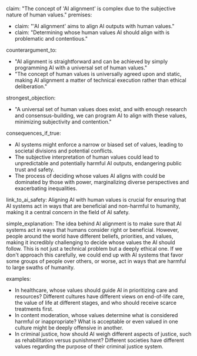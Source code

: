 claim: "The concept of 'AI alignment' is complex due to the subjective nature of human values."
premises:
  - claim: "'AI alignment' aims to align AI outputs with human values."
  - claim: "Determining whose human values AI should align with is problematic and contentious."

counterargument_to:
  - "AI alignment is straightforward and can be achieved by simply programming AI with a universal set of human values."
  - "The concept of human values is universally agreed upon and static, making AI alignment a matter of technical execution rather than ethical deliberation."

strongest_objection:
  - "A universal set of human values does exist, and with enough research and consensus-building, we can program AI to align with these values, minimizing subjectivity and contention."

consequences_if_true:
  - AI systems might enforce a narrow or biased set of values, leading to societal divisions and potential conflicts.
  - The subjective interpretation of human values could lead to unpredictable and potentially harmful AI outputs, endangering public trust and safety.
  - The process of deciding whose values AI aligns with could be dominated by those with power, marginalizing diverse perspectives and exacerbating inequalities.

link_to_ai_safety: Aligning AI with human values is crucial for ensuring that AI systems act in ways that are beneficial and non-harmful to humanity, making it a central concern in the field of AI safety.

simple_explanation:
The idea behind AI alignment is to make sure that AI systems act in ways that humans consider right or beneficial. However, people around the world have different beliefs, priorities, and values, making it incredibly challenging to decide whose values the AI should follow. This is not just a technical problem but a deeply ethical one. If we don't approach this carefully, we could end up with AI systems that favor some groups of people over others, or worse, act in ways that are harmful to large swaths of humanity.

examples:
  - In healthcare, whose values should guide AI in prioritizing care and resources? Different cultures have different views on end-of-life care, the value of life at different stages, and who should receive scarce treatments first.
  - In content moderation, whose values determine what is considered harmful or inappropriate? What is acceptable or even valued in one culture might be deeply offensive in another.
  - In criminal justice, how should AI weigh different aspects of justice, such as rehabilitation versus punishment? Different societies have different values regarding the purpose of their criminal justice system.